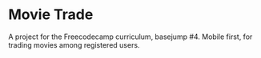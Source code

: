 # Movie Trade
A project for the Freecodecamp curriculum, basejump #4. Mobile first, for trading movies among registered users.
